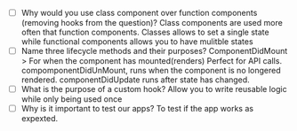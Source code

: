- [ ] Why would you use class component over function components (removing hooks from the question)? Class components are used more often that function components. Classes allows to set a single state while functional components allows you to have mulitble states
- [ ] Name three lifecycle methods and their purposes? ComponentDidMount > For when the component has mounted(renders) Perfect for API calls. compomponentDidUnMount, runs when the component is no longered rendered. componentDidUpdate runs after state has changed.
- [ ] What is the purpose of a custom hook? Allow you to write reusable logic while only being used once
- [ ] Why is it important to test our apps? To test if the app works as expexted.
